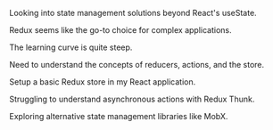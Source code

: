 Looking into state management solutions beyond React's useState.

Redux seems like the go-to choice for complex applications.

The learning curve is quite steep.

Need to understand the concepts of reducers, actions, and the store.

Setup a basic Redux store in my React application.

Struggling to understand asynchronous actions with Redux Thunk.

Exploring alternative state management libraries like MobX.
